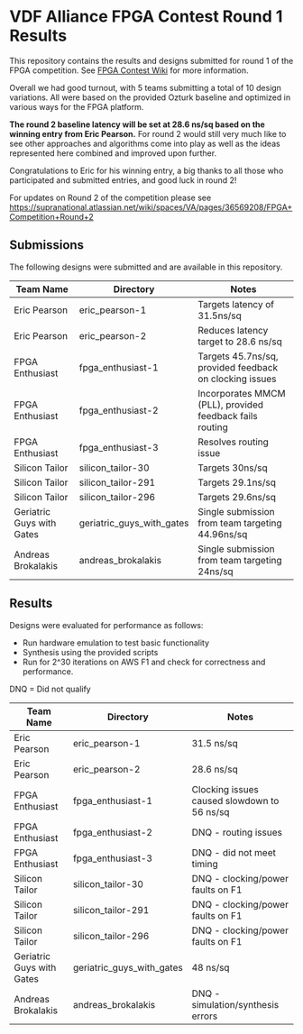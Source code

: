 # VDF Alliance FPGA Contest Round 1 Results

This repository contains the results and designs submitted for round 1 of the FPGA competition. See [FPGA Contest Wiki](https://supranational.atlassian.net/wiki/spaces/VA/pages/36569208/FPGA+Contest) for more information. 

Overall we had good turnout, with 5 teams submitting a total of 10 design variations. All were based on the provided Ozturk baseline and optimized in various ways for the FPGA platform. 

**The round 2 baseline latency will be set at 28.6 ns/sq based on the winning entry from Eric Pearson.** For round 2 would still very much like to see other approaches and algorithms come into play as well as the ideas represented here combined and improved upon further. 

Congratulations to Eric for his winning entry, a big thanks to all those who participated and submitted entries, and good luck in round 2!

For updates on Round 2 of the competition please see https://supranational.atlassian.net/wiki/spaces/VA/pages/36569208/FPGA+Competition+Round+2
  
## Submissions 

The following designs were submitted and are available in this repository.

Team Name | Directory | Notes
----------|-----------|------
Eric Pearson | eric_pearson-1 | Targets latency of 31.5ns/sq
Eric Pearson | eric_pearson-2 | Reduces latency target to 28.6 ns/sq
FPGA Enthusiast | fpga_enthusiast-1 | Targets 45.7ns/sq, provided feedback on clocking issues
FPGA Enthusiast | fpga_enthusiast-2 | Incorporates MMCM (PLL), provided feedback fails routing
FPGA Enthusiast | fpga_enthusiast-3 | Resolves routing issue
Silicon Tailor | silicon_tailor-30 | Targets 30ns/sq
Silicon Tailor | silicon_tailor-291 | Targets 29.1ns/sq
Silicon Tailor | silicon_tailor-296 | Targets 29.6ns/sq
Geriatric Guys with Gates | geriatric_guys_with_gates | Single submission from team targeting 44.96ns/sq
Andreas Brokalakis | andreas_brokalakis | Single submission from team targeting 24ns/sq

## Results

Designs were evaluated for performance as follows:
  * Run hardware emulation to test basic functionality
  * Synthesis using the provided scripts
  * Run for 2^30 iterations on AWS F1 and check for correctness and performance.

DNQ = Did not qualify

Team Name | Directory | Notes
----------|-----------|------
Eric Pearson | eric_pearson-1 | 31.5 ns/sq
Eric Pearson | eric_pearson-2 | 28.6 ns/sq
FPGA Enthusiast | fpga_enthusiast-1 | Clocking issues caused slowdown to 56 ns/sq
FPGA Enthusiast | fpga_enthusiast-2 | DNQ - routing issues
FPGA Enthusiast | fpga_enthusiast-3 | DNQ - did not meet timing
Silicon Tailor | silicon_tailor-30 | DNQ - clocking/power faults on F1
Silicon Tailor | silicon_tailor-291 | DNQ - clocking/power faults on F1
Silicon Tailor | silicon_tailor-296 | DNQ - clocking/power faults on F1
Geriatric Guys with Gates | geriatric_guys_with_gates | 48 ns/sq
Andreas Brokalakis | andreas_brokalakis | DNQ - simulation/synthesis errors

